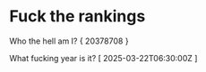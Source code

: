 # Fuck the rankings

Who the hell am I?
{ 20378708 }

What fucking year is it?
[ 2025-03-22T06:30:00Z ]
